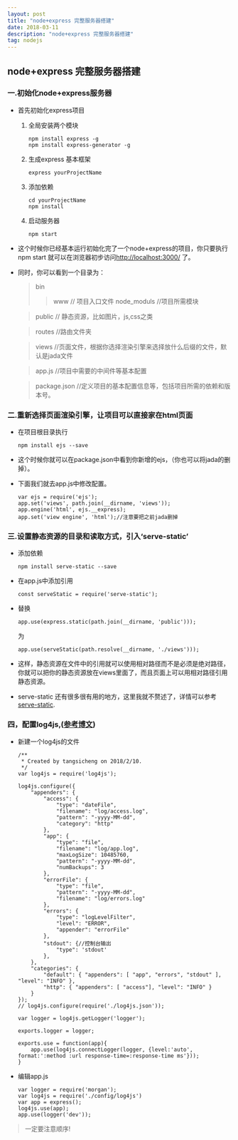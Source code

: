 ```yaml
---
layout: post
title: "node+express 完整服务器搭建"
date: 2018-03-11
description: "node+express 完整服务器搭建"
tag: nodejs
---
```


## node+express 完整服务器搭建

### 一.初始化node+express服务器
+ 首先初始化express项目
  
	1. 全局安装两个模块

		```
		npm install express -g
		npm install express-generator -g
		```
	
	2. 生成express 基本框架

		```
		express yourProjectName
		```
		
	3. 添加依赖 
		
		```
		cd yourProjectName
		npm install
		```	
	4. 启动服务器
		
		```
		npm start
		```
+ 这个时候你已经基本运行初始化完了一个node+express的项目，你只要执行npm start 就可以在浏览器初步访问[http://localhost:3000/](http://localhost:3000/) 了。

+ 同时，你可以看到一个目录为：
	>bin
	>> www // 项目入口文件
	>node_moduls //项目所需模块
	
	>public // 静态资源，比如图片，js,css之类
	
	>routes //路由文件夹
	
	>views //页面文件，根据你选择渲染引擎来选择放什么后缀的文件，默认是jada文件
	
	>app.js //项目中需要的中间件等基本配置
	
	>package.json //定义项目的基本配置信息等，包括项目所需的依赖和版本号。
  
### 二.重新选择页面渲染引擎，让项目可以直接家在html页面

+ 在项目根目录执行

	```
	npm install ejs --save
	```
+ 这个时候你就可以在package.json中看到你新增的ejs，（你也可以将jada的删掉）。
+ 下面我们就去app.js中修改配置。
	
	```
	var ejs = require('ejs');
	app.set('views', path.join(__dirname, 'views'));
	app.engine('html', ejs.__express);
	app.set('view engine', 'html');//注意要把之前jada删掉
	```

### 三.设置静态资源的目录和读取方式，引入‘serve-static’
+ 添加依赖

	```
	npm install serve-static --save
	
	```
+ 在app.js中添加引用
   
   ```
   const serveStatic = require('serve-static');
   ```

+ 替换

	```
	app.use(express.static(path.join(__dirname, 'public')));
	```
	为
	
	```
	app.use(serveStatic(path.resolve(__dirname, './views')));
	```
+ 这样，静态资源在文件中的引用就可以使用相对路径而不是必须是绝对路径，你就可以把你的静态资源放在views里面了，而且页面上可以用相对路径引用静态资源。

+ serve-static 还有很多很有用的地方，这里我就不赘述了，详情可以参考[serve-static](https://www.npmjs.com/package/serve-static).

### 四，配置log4js,([参考博文](http://blog.csdn.net/q36835109/article/details/52458769?utm_source=itdadao&utm_medium=referral))

+ 新建一个log4js的文件

	```
	/**
	 * Created by tangsicheng on 2018/2/10.
	 */
	var log4js = require('log4js');
	
	log4js.configure({
	    "appenders": {
	        "access": {
	            "type": "dateFile",
	            "filename": "log/access.log",
	            "pattern": "-yyyy-MM-dd",
	            "category": "http"
	        },
	        "app": {
	            "type": "file",
	            "filename": "log/app.log",
	            "maxLogSize": 10485760,
	            "pattern": "-yyyy-MM-dd",
	            "numBackups": 3
	        },
	        "errorFile": {
	            "type": "file",
	            "pattern": "-yyyy-MM-dd",
	            "filename": "log/errors.log"
	        },
	        "errors": {
	            "type": "logLevelFilter",
	            "level": "ERROR",
	            "appender": "errorFile"
	        },
	        "stdout": {//控制台输出
	            "type": 'stdout'
	        },
	    },
	    "categories": {
	        "default": { "appenders": [ "app", "errors", "stdout" ], "level": "INFO" },
	        "http": { "appenders": [ "access"], "level": "INFO" }
	    }
	});
	// log4js.configure(require('./log4js.json'));
	
	var logger = log4js.getLogger('logger');
	
	exports.logger = logger;
	
	exports.use = function(app){
	    app.use(log4js.connectLogger(logger, {level:'auto', format:':method :url response-time=:response-time ms'}));
	}
	```
+ 编辑app.js

	```
	var logger = require('morgan');
	var log4js = require('./config/log4js')
	var app = express();
	log4js.use(app);
	app.use(logger('dev'));
	```	
> 一定要注意顺序!




